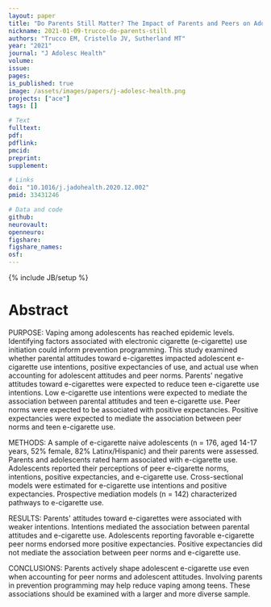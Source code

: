 ```yaml
---
layout: paper
title: "Do Parents Still Matter? The Impact of Parents and Peers on Adolescent Electronic Cigarette Use"
nickname: 2021-01-09-trucco-do-parents-still
authors: "Trucco EM, Cristello JV, Sutherland MT"
year: "2021"
journal: "J Adolesc Health"
volume:
issue:
pages:
is_published: true
image: /assets/images/papers/j-adolesc-health.png
projects: ["ace"]
tags: []

# Text
fulltext:
pdf:
pdflink:
pmcid:
preprint:
supplement:

# Links
doi: "10.1016/j.jadohealth.2020.12.002"
pmid: 33431246

# Data and code
github:
neurovault:
openneuro:
figshare:
figshare_names:
osf:
---
```

{% include JB/setup %}

# Abstract

PURPOSE: Vaping among adolescents has reached epidemic levels. Identifying factors associated with electronic cigarette (e-cigarette) use initiation could inform prevention programming. This study examined whether parental attitudes toward e-cigarettes impacted adolescent e-cigarette use intentions, positive expectancies of use, and actual use when accounting for adolescent attitudes and peer norms. Parents' negative attitudes toward e-cigarettes were expected to reduce teen e-cigarette use intentions. Low e-cigarette use intentions were expected to mediate the association between parental attitudes and teen e-cigarette use. Peer norms were expected to be associated with positive expectancies. Positive expectancies were expected to mediate the association between peer norms and teen e-cigarette use.

METHODS: A sample of e-cigarette naive adolescents (n = 176, aged 14-17 years, 52% female, 82% Latinx/Hispanic) and their parents were assessed. Parents and adolescents rated harm associated with e-cigarette use. Adolescents reported their perceptions of peer e-cigarette norms, intentions, positive expectancies, and e-cigarette use. Cross-sectional models were estimated for e-cigarette use intentions and positive expectancies. Prospective mediation models (n = 142) characterized pathways to e-cigarette use.

RESULTS: Parents' attitudes toward e-cigarettes were associated with weaker intentions. Intentions mediated the association between parental attitudes and e-cigarette use. Adolescents reporting favorable e-cigarette peer norms endorsed more positive expectancies. Positive expectancies did not mediate the association between peer norms and e-cigarette use.

CONCLUSIONS: Parents actively shape adolescent e-cigarette use even when accounting for peer norms and adolescent attitudes. Involving parents in prevention programming may help reduce vaping among teens. These associations should be examined with a larger and more diverse sample.
